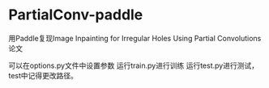 # PartialConv-paddle
用Paddle复现Image Inpainting for Irregular Holes Using Partial Convolutions论文

可以在options.py文件中设置参数
运行train.py进行训练
运行test.py进行测试，test中记得更改路径。
